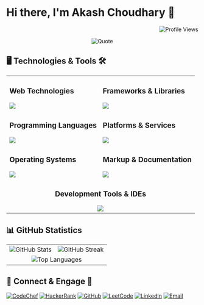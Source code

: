 # Hi there, I'm Akash Choudhary 👋

<p align="right">
  <img src="https://komarev.com/ghpvc/?username=iakashchoudhary&color=green" alt="Profile Views" />
</p>

<p align="center">
  <img src="https://github-readme-quotes-bay.vercel.app/quote?theme=default&animation=default&layout=default&font=default&fontColor=black&bgColor=white" alt="Quote" />
</p>

<!--
**iakashchoudhary/iakashchoudhary** is a ✨ _special_ ✨ repository because its `README.md` (this file) appears on your GitHub profile.

Here are some ideas to get you started:

- 🔭 I’m currently working on ...
- 🌱 I’m currently learning ...
- 👯 I’m looking to collaborate on ...
- 🤔 I’m looking for help with ...
- 💬 Ask me about ...
- 📫 How to reach me: ...
- 😄 Pronouns: ...
- ⚡ Fun fact: ...
-->

## 🖥️ Technologies & Tools 🛠️

<div align="center">

<table>
  <tr>
<td>
  
### Web Technologies

<img src="https://skillicons.dev/icons?i=html,css&theme=light" />


</td>
<td>

### Frameworks & Libraries

<img src="https://skillicons.dev/icons?i=dotnet,django,bootstrap,sklearn,tensorflow&theme=light" />


</td>
  </tr>
  <tr>
<td>

### Programming Languages

<img src="https://skillicons.dev/icons?i=java,py,cs,cpp,c&theme=light" />


</td>
<td>

### Platforms & Services

<img src="https://skillicons.dev/icons?i=netlify,stackoverflow&theme=light" />


</td>
  </tr>
  <tr>
<td>

### Operating Systems

<img src="https://skillicons.dev/icons?i=ubuntu,raspberrypi&theme=light" />


</td>
<td>

### Markup & Documentation

<img src="https://skillicons.dev/icons?i=md&theme=light" />


</td>
  </tr>
  <tr>
<td colspan="2" align="center">

### Development Tools & IDEs

<img src="https://skillicons.dev/icons?i=vscode,visualstudio,androidstudio,eclipse,figma,git,github,postman&theme=light" />


</td>
  </tr>
</table>

</div>


## 📊 GitHub Statistics

<table>
  <tr>
    <td><img src="https://github-readme-stats.vercel.app/api?username=iakashchoudhary&show_icons=true&theme=default" alt="GitHub Stats"></td>
    <td><img src="https://github-readme-streak-stats.herokuapp.com/?user=iakashchoudhary&theme=default" alt="GitHub Streak"></td>
  </tr>
  <tr>
    <td colspan="2" align="center"><img src="https://github-readme-stats.vercel.app/api/top-langs/?username=iakashchoudhary&layout=compact&theme=default" alt="Top Languages"></td>
  </tr>
</table>

## 🔗 Connect & Engage 🤝

[![CodeChef](https://img.shields.io/badge/CodeChef-%23CC9966.svg?logo=codechef&logoColor=white)](https://www.codechef.com/users/akashchoudhari)
[![HackerRank](https://img.shields.io/badge/HackerRank-%2311B44C.svg?logo=hackerrank&logoColor=white)](https://www.hackerrank.com/iakashchoudhary)
[![GitHub](https://img.shields.io/badge/GitHub-%23121011.svg?logo=github&logoColor=white)](https://github.com/iakashchoudhary)
[![LeetCode](https://img.shields.io/badge/LeetCode-%23F7DF1E.svg?logo=leetcode&logoColor=black)](https://leetcode.com/iakashchoudhary)
[![LinkedIn](https://img.shields.io/badge/LinkedIn-%230077B5.svg?logo=linkedin&logoColor=white)](https://www.linkedin.com/in/iakashchoudhary)
[![Email](https://img.shields.io/badge/Email-%23D14836.svg?logo=gmail&logoColor=white)](mailto:akash01082001@gmail.com)
